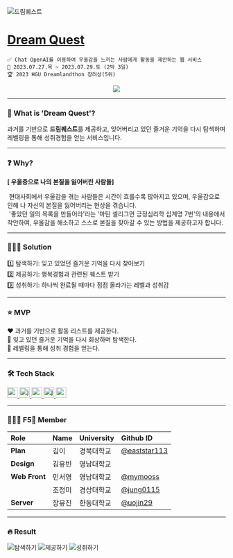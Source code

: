 ![드림퀘스트](https://github.com/DREAMLANDTHON/Dream-Quest_Front/assets/76805879/16600c78-b333-4019-a5d8-c9e47fe24ca4)

# [Dream Quest](https://hguhackathon.com/project/F5)
```
✅ Chat OpenAI를 이용하여 우울감을 느끼는 사람에게 활동을 제안하는 웹 서비스
📅 2023.07.27.목 ~ 2023.07.29.토 (2박 3일)
🏆 2023 HGU Dreamlandthon 장려상(5위)
```

<div align="center">
  <a href="https://hits.seeyoufarm.com"><img src="https://hits.seeyoufarm.com/api/count/incr/badge.svg?url=https%3A%2F%2Fgithub.com%2FDREAMLANDTHON%2FDream-Quest_Front&count_bg=%23D37BE9&title_bg=%239B27B8&icon=icloud.svg&icon_color=%23E7E7E7&title=Dream+Quest&edge_flat=false"/></a>
</div>

---

### 💜 What is 'Dream Quest'?
과거를 기반으로 **드림퀘스트**를 제공하고, 잊어버리고 있던 즐거운 기억을 다시 탐색하며 레벨링을 통해 성취경험을 얻는 서비스입니다.

---

### ❓ Why?
**[ 우울증으로 나의 본질을 잃어버린 사람들]**  
  
&nbsp;현대사회에서 우울감을 겪는 사람들은 시간이 흐를수록 많아지고 있으며, 우울감으로 인해 나 자신의 본질을 잃어버리는 현상을 겪습니다.  
&nbsp;'좋았던 일의 목록을 만들어라'라는 '마틴 셀리그먼 긍정심리학 십계명 7번'의 내용에서 착안하여, 우울감을 해소하고 스스로 본질을 찾아갈 수 있는 방법을 제공하고자 합니다.  

---

### 🧚🏻‍♀️ Solution
1️⃣ 탐색하기: 잊고 있었던 즐거운 기억을 다시 찾아보기  
2️⃣ 제공하기: 행복경험과 관련된 퀘스트 받기  
3️⃣ 성취하기: 하나씩 완료될 때마다 점점 올라가는 레벨과 성취감  

---

### ⭐ MVP
❤️ 과거를 기반으로 활동 리스트를 제공한다.  
🧡 잊고 있던 즐거운 기억을 다시 회상하며 탐색한다.  
💛 레벨링을 통해 성취 경험을 얻는다.  

---

### 🛠️ Tech Stack
<a href="https://reactjs.org/" target="_blank" rel="noreferrer"> <img src="https://img.shields.io/badge/react-61DAFB?style=for-the-badge&logo=react&logoColor=black" alt="react" height="24"/> </a> <!--React -->
<a href="https://developer.mozilla.org/en-US/docs/Web/JavaScript" target="_blank" rel="noreferrer"> <img src="http://img.shields.io/badge/-Javascript-f7e018?style=for-the-badge&logo=javascript&logoColor=black" alt="javascript" height="24"/> </a> <!-- JavaScript -->
<a href="https://spring.io/projects/spring-boot" target="_blank" rel="noreferrer"> <img src="http://img.shields.io/badge/-springboot-6DB33F?style=for-the-badge&logo=springboot&logoColor=white" alt="springboot" height="24"/> </a> <!-- SpringBoot -->
<a href="https://www.java.com" target="_blank" rel="noreferrer"> <img src="https://img.shields.io/badge/java-007396?style=for-the-badge&logo=java&logoColor=white" alt="java" height="24"/> </a> <!-- Java -->
<a href="https://openai.com/" target="_blank" rel="noreferrer"> <img src="https://img.shields.io/badge/openai-412991?style=for-the-badge&logo=openai&logoColor=white" alt="openai" height="24"/> </a> <!-- openAI -->

---

### 🧚🏻‍♀️ F5🔄 Member
| Role | Name | University | Github ID |
| :------------ | :------------ | :------------ | :------------ |
| **Plan** | 김이 | 경북대학교 | [@eaststar113](https://github.com/eaststar113) |  
| **Design** | 김유빈 | 영남대학교 |  |
| **Web Front** | 민서영 | 영남대학교 | [@mymooss](https://github.com/mymooss) |
|  | 조정미 | 경상대학교 | [@jung0115](https://github.com/jung0115) |
| **Server** | 장유진 | 한동대학교 | [@uojin29](https://github.com/uojin29) |

---

### 🔥 Result
![탐색하기](https://github.com/DREAMLANDTHON/Dream-Quest_Front/assets/76805879/d3060773-64bd-40cd-9643-1331c8d2a07a)
![제공하기](https://github.com/DREAMLANDTHON/Dream-Quest_Front/assets/76805879/e53b56ab-3046-4753-9465-19c71850c9ca)
![성취하기](https://github.com/DREAMLANDTHON/Dream-Quest_Front/assets/76805879/9108702d-58a6-4341-8dd4-b63495e762a4)
